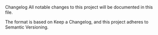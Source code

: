 Changelog
All notable changes to this project will be documented in this file.

The format is based on Keep a Changelog, and this project adheres to Semantic Versioning.



